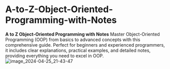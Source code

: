 # A-to-Z-Object-Oriented-Programming-with-Notes
**A to Z Object-Oriented Programming with Notes**  Master Object-Oriented Programming (OOP) from basics to advanced concepts with this comprehensive guide. Perfect for beginners and experienced programmers, it includes clear explanations, practical examples, and detailed notes, providing everything you need to excel in OOP.
![image_2024-04-25_21-43-47](https://github.com/user-attachments/assets/2547fdc0-7fef-493a-a57f-c60d3d24eeef)
